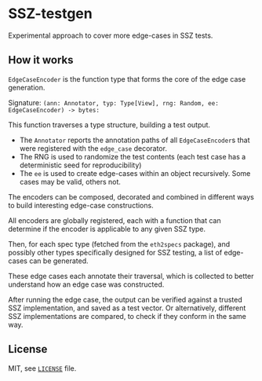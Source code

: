 # SSZ-testgen

Experimental approach to cover more edge-cases in SSZ tests.

## How it works

`EdgeCaseEncoder` is the function type that forms the core of the edge case generation.

Signature: `(ann: Annotator, typ: Type[View], rng: Random, ee: EdgeCaseEncoder) -> bytes:`

This function traverses a type structure, building a test output.
- The `Annotator` reports the annotation paths of all `EdgeCaseEncoder`s that were registered with the `edge_case` decorator.
- The RNG is used to randomize the test contents (each test case has a deterministic seed for reproducibility)
- The `ee` is used to create edge-cases within an object recursively. Some cases may be valid, others not.

The encoders can be composed, decorated and combined in different ways to build interesting edge-case constructions.

All encoders are globally registered, each with a function that can determine if the encoder is applicable to any given SSZ type.

Then, for each spec type (fetched from the `eth2specs` package), 
and possibly other types specifically designed for SSZ testing, a list of edge-cases can be generated.

These edge cases each annotate their traversal, which is collected to better understand how an edge case was constructed.

After running the edge case, the output can be verified against a trusted SSZ implementation, and saved as a test vector.
Or alternatively, different SSZ implementations are compared, to check if they conform in the same way.  


## License

MIT, see [`LICENSE`](./LICENSE) file.
